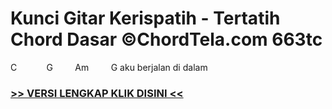 
 # Kunci Gitar Kerispatih - Tertatih Chord Dasar ©ChordTela.com 663tc


C            G         Am         G aku berjalan di dalam

###  <a href="https://shortlighzx.web.app?sq=Kunci Gitar Kerispatih - Tertatih Chord Dasar ©ChordTela.com"> >> VERSI LENGKAP KLIK DISINI << </a>
